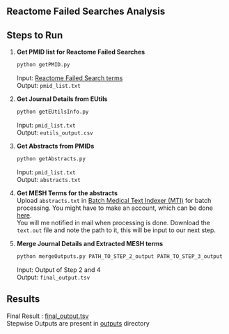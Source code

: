 Reactome Failed Searches Analysis
---

## Steps to Run

1. **Get PMID list for Reactome Failed Searches**  
    ```sh
    python getPMID.py
    ```
    Input: [Reactome Failed Search terms](https://raw.githubusercontent.com/cannin/reach-query/master/queries.csv)  
    Output: `pmid_list.txt`

2. **Get Journal Details from EUtils**
    ```sh
    python getEUtilsInfo.py
    ```
    Input: `pmid_list.txt`  
    Output: `eutils_output.csv`

3. **Get Abstracts from PMIDs**
    ```sh
    python getAbstracts.py
    ```
    Input: `pmid_list.txt`  
    Output: `abstracts.txt`

4. **Get MESH Terms for the abstracts**  
    Upload `abstracts.txt` in [Batch Medical Text Indexer (MTI)](https://ii.nlm.nih.gov/Batch/UTS_Required/mti.shtml) for batch processing. You might have to make an account, which can be done [here](https://uts.nlm.nih.gov/license.html).  
    You will me notified in mail when processing is done.
    Download the `text.out` file and note the path to it, this will be input to our next step.

5. **Merge Journal Details and Extracted MESH terms**
    ```sh
    python mergeOutputs.py PATH_TO_STEP_2_output PATH_TO_STEP_3_output
    ```
    Input: Output of Step 2 and 4  
    Output: `final_output.tsv`

## Results
Final Result : [final_output.tsv](/outputs/final_output.tsv)  
Stepwise Outputs are present in [outputs](/outputs) directory
